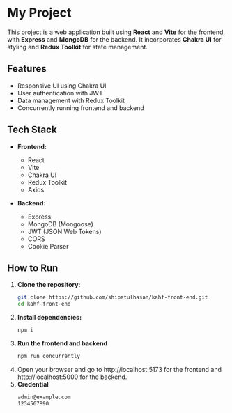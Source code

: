 # My Project

This project is a web application built using **React** and **Vite** for the frontend, with **Express** and **MongoDB** for the backend. It incorporates **Chakra UI** for styling and **Redux Toolkit** for state management.

## Features

- Responsive UI using Chakra UI
- User authentication with JWT
- Data management with Redux Toolkit
- Concurrently running frontend and backend

## Tech Stack

- **Frontend:**

  - React
  - Vite
  - Chakra UI
  - Redux Toolkit
  - Axios

- **Backend:**
  - Express
  - MongoDB (Mongoose)
  - JWT (JSON Web Tokens)
  - CORS
  - Cookie Parser

## How to Run

1. **Clone the repository:**
   ```bash
   git clone https://github.com/shipatulhasan/kahf-front-end.git
   cd kahf-front-end
   ```
2. **Install dependencies:**
   ```bash
   npm i
   ```
3. **Run the frontend and backend**
   ```bash
   npm run concurrently
   ```
4. Open your browser and go to http://localhost:5173 for the frontend and http://localhost:5000 for the backend.
5. **Credential**
   ```bash
   admin@example.com
   1234567890
   ```
